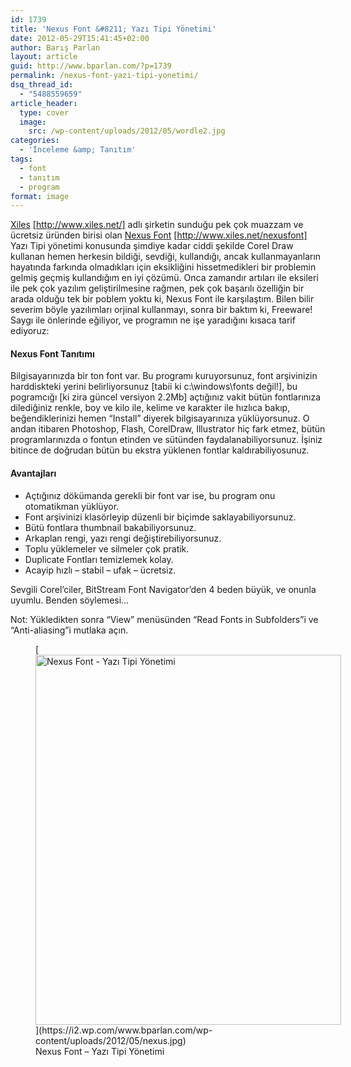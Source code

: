 ```yaml
---
id: 1739
title: 'Nexus Font &#8211; Yazı Tipi Yönetimi'
date: 2012-05-29T15:41:45+02:00
author: Barış Parlan
layout: article
guid: http://www.bparlan.com/?p=1739
permalink: /nexus-font-yazi-tipi-yonetimi/
dsq_thread_id:
  - "5488559659"
article_header:
  type: cover
  image:
    src: /wp-content/uploads/2012/05/wordle2.jpg
categories:
  - 'İnceleme &amp; Tanıtım'
tags:
  - font
  - tanıtım
  - program
format: image
---
```


<a title="Xiles" href="http://www.xiles.net/" target="_blank">Xiles</a> [http://www.xiles.net/] adlı şirketin sunduğu pek çok muazzam ve ücretsiz üründen birisi olan <a title="Nexus Font" href="http://www.xiles.net/nexusfont" target="_blank">Nexus Font</a> [http://www.xiles.net/nexusfont] Yazı Tipi yönetimi konusunda şimdiye kadar ciddi şekilde Corel Draw kullanan hemen herkesin bildiği, sevdiği, kullandığı, ancak kullanmayanların hayatında farkında olmadıkları için eksikliğini hissetmedikleri bir problemin gelmiş geçmiş kullandığım en iyi çözümü. Onca zamandır artıları ile eksileri ile pek çok yazılım geliştirilmesine rağmen, pek çok başarılı özelliğin bir arada olduğu tek bir poblem yoktu ki, Nexus Font ile karşılaştım. Bilen bilir severim böyle yazılımları orjinal kullanmayı, sonra bir baktım ki, Freeware! Saygı ile önlerinde eğiliyor, ve programın ne işe yaradığını kısaca tarif ediyoruz:

#### Nexus Font Tanıtımı

Bilgisayarınızda bir ton font var. Bu programı kuruyorsunuz, font arşivinizin harddiskteki yerini belirliyorsunuz [tabii ki c:\windows\fonts değil!], bu pogramcığı [ki zira güncel versiyon 2.2Mb] açtığınız vakit bütün fontlarınıza dilediğiniz renkle, boy ve kilo ile, kelime ve karakter ile hızlıca bakıp, beğendiklerinizi hemen &#8220;Install&#8221; diyerek bilgisayarınıza yüklüyorsunuz. O andan itibaren Photoshop, Flash, CorelDraw, Illustrator hiç fark etmez, bütün programlarınızda o fontun etinden ve sütünden faydalanabiliyorsunuz. İşiniz bitince de doğrudan bütün bu ekstra yüklenen fontlar kaldırabiliyosunuz.

#### Avantajları

  * Açtığınız dökümanda gerekli bir font var ise, bu program onu otomatikman yüklüyor.
  * Font arşivinizi klasörleyip düzenli bir biçimde saklayabiliyorsunuz.
  * Bütü fontlara thumbnail bakabiliyorsunuz.
  * Arkaplan rengi, yazı rengi değiştirebiliyorsunuz.
  * Toplu yüklemeler ve silmeler çok pratik.
  * Duplicate Fontları temizlemek kolay.
  * Acayip hızlı &#8211; stabil &#8211; ufak &#8211; ücretsiz.

Sevgili Corel&#8217;ciler, BitStream Font Navigator&#8217;den 4 beden büyük, ve onunla uyumlu. Benden söylemesi&#8230;

Not: Yükledikten sonra &#8220;View&#8221; menüsünden &#8220;Read Fonts in Subfolders&#8221;i ve &#8220;Anti-aliasing&#8221;i mutlaka açın.

<figure id="attachment_1740" aria-describedby="caption-attachment-1740" style="width: 489px" class="wp-caption aligncenter">[<img class="wp-image-1740" title="nexus" src="https://i2.wp.com/www.bparlan.com/wp-content/uploads/2012/05/nexus.jpg?resize=489%2C592" alt="Nexus Font - Yazı Tipi Yönetimi" width="489" height="592" data-recalc-dims="1" />](https://i2.wp.com/www.bparlan.com/wp-content/uploads/2012/05/nexus.jpg)<figcaption id="caption-attachment-1740" class="wp-caption-text">Nexus Font &#8211; Yazı Tipi Yönetimi</figcaption></figure>

<p style="text-align: center;">
  <div class="ttr_end">
  </div>
